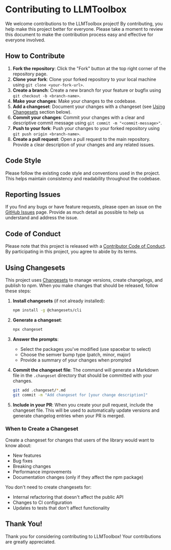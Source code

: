 # Contributing to LLMToolbox

We welcome contributions to the LLMToolbox project! By contributing, you help make this project better for everyone. Please take a moment to review this document to make the contribution process easy and effective for everyone involved.

## How to Contribute

1. **Fork the repository**: Click the "Fork" button at the top right corner of the repository page.
2. **Clone your fork**: Clone your forked repository to your local machine using `git clone <your-fork-url>`.
3. **Create a branch**: Create a new branch for your feature or bugfix using `git checkout -b <branch-name>`.
4. **Make your changes**: Make your changes to the codebase.
5. **Add a changeset**: Document your changes with a changeset (see [Using Changesets](#using-changesets) section below).
6. **Commit your changes**: Commit your changes with a clear and descriptive commit message using `git commit -m "<commit-message>"`.
7. **Push to your fork**: Push your changes to your forked repository using `git push origin <branch-name>`.
8. **Create a pull request**: Open a pull request to the main repository. Provide a clear description of your changes and any related issues.

## Code Style

Please follow the existing code style and conventions used in the project. This helps maintain consistency and readability throughout the codebase.

## Reporting Issues

If you find any bugs or have feature requests, please open an issue on the [GitHub Issues](https://github.com/cwoolum/LLMToolbox/issues) page. Provide as much detail as possible to help us understand and address the issue.

## Code of Conduct

Please note that this project is released with a [Contributor Code of Conduct](CODE_OF_CONDUCT.md). By participating in this project, you agree to abide by its terms.

## Using Changesets

This project uses [Changesets](https://github.com/changesets/changesets) to manage versions, create changelogs, and publish to npm. When you make changes that should be released, follow these steps:

1. **Install changesets** (if not already installed):
   ```sh
   npm install -g @changesets/cli
   ```

2. **Generate a changeset**:
   ```sh
   npx changeset
   ```

3. **Answer the prompts**:
   - Select the packages you've modified (use spacebar to select)
   - Choose the semver bump type (patch, minor, major)
   - Provide a summary of your changes when prompted

4. **Commit the changeset file**:
   The command will generate a Markdown file in the `.changeset` directory that should be committed with your changes.
   ```sh
   git add .changeset/*.md
   git commit -m "Add changeset for [your change description]"
   ```

5. **Include in your PR**:
   When you create your pull request, include the changeset file. This will be used to automatically update versions and generate changelog entries when your PR is merged.

### When to Create a Changeset

Create a changeset for changes that users of the library would want to know about:
- New features
- Bug fixes
- Breaking changes
- Performance improvements
- Documentation changes (only if they affect the npm package)

You don't need to create changesets for:
- Internal refactoring that doesn't affect the public API
- Changes to CI configuration
- Updates to tests that don't affect functionality

## Thank You!

Thank you for considering contributing to LLMToolbox! Your contributions are greatly appreciated.
